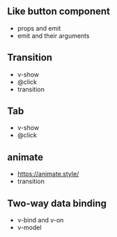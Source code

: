 ## Like button component
- props and emit
- emit and their arguments

## Transition
- v-show
- @click
- transition

## Tab
- v-show
- @click

## animate
- https://animate.style/
- transition

## Two-way data binding
- v-bind and v-on
- v-model